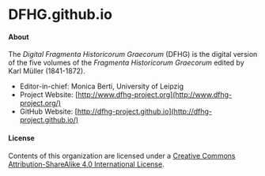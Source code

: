 # DFHG.github.io

#### About

The <i>Digital Fragmenta Historicorum Graecorum</i> (DFHG) is the digital version of the five volumes of the <i>Fragmenta Historicorum Graecorum</i> edited by Karl Müller (1841-1872).
* Editor-in-chief: Monica Berti, University of Leipzig
* Project Website: [http://www.dfhg-project.org](http://www.dfhg-project.org/)
* GitHub Website: [http://dfhg-project.github.io](http://dfhg-project.github.io/)

#### License
Contents of this organization are licensed under a [Creative Commons Attribution-ShareAlike 4.0 International License](https://creativecommons.org/licenses/by-sa/4.0/).
